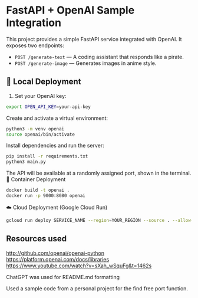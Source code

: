 # FastAPI + OpenAI Sample Integration

This project provides a simple FastAPI service integrated with OpenAI. It exposes two endpoints:

- `POST /generate-text` — A coding assistant that responds like a pirate.  
- `POST /generate-image` — Generates images in anime style.

## 🧪 Local Deployment

1. Set your OpenAI key:

```bash
export OPEN_API_KEY=your-api-key
```
Create and activate a virtual environment:

```bash
python3 -m venv openai
source openai/bin/activate
```
Install dependencies and run the server:
```bash
pip install -r requirements.txt
python3 main.py
```
The API will be available at a randomly assigned port, shown in the terminal.
🐳 Container Deployment
```bash
docker build -t openai .
docker run -p 9000:8080 openai
```
☁️ Cloud Deployment (Google Cloud Run)
```bash
gcloud run deploy SERVICE_NAME --region=YOUR_REGION --source . --allow-unauthenticated
```

## Resources used 
http://github.com/openai/openai-python
https://platform.openai.com/docs/libraries
https://www.youtube.com/watch?v=sXah_wSquFg&t=1462s

ChatGPT was used for README.md formatting

Used a sample code from a personal project for the find free port function.